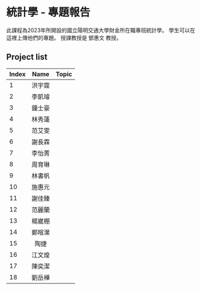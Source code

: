 # 統計學 - 專題報告
此課程為2023年所開設的國立陽明交通大學財金所在職專班統計學。
學生可以在這裡上傳他們的專題。
授課教授是 鄧惠文 教授。

## Project list
| Index | Name | Topic |
| :--- | :---: | :--- |
| 1 | 洪宇霆 |  |
| 2 | 李凱璿 |  |
| 3 | 鐘士豪 |  |
| 4 | 林秀蓮 |  |
| 5 | 范艾雯 |  |
| 6 | 謝長霖 |  |
| 7 | 李怡菁 |  |
| 8 | 周育琳 |  |
| 9 | 林書帆 |  |
| 10 | 施惠元 |  |
| 11 | 謝佳臻 |  |
| 12 | 范麗蘭 |  |
| 13 | 楊崴棚 |  |
| 14 | 鄭暄瀠 |  |
| 15 | 陶捷 |  |
| 16 | 江文煌 |  |
| 17 | 陳奕潔 |  |
| 18 | 劉岳樺 |  |